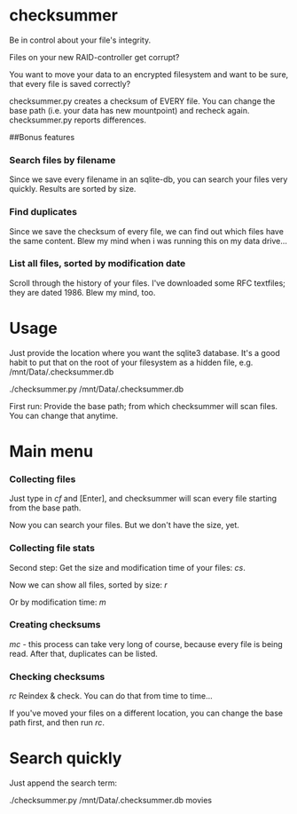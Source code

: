 checksummer
===========

Be in control about your file's integrity.

Files on your new RAID-controller get corrupt?

You want to move your data to an encrypted filesystem and want to be sure, that every file is saved correctly?

checksummer.py creates a checksum of EVERY file. You can change the base path (i.e. your data has new mountpoint) and recheck again. checksummer.py reports differences.

##Bonus features

### Search files by filename

Since we save every filename in an sqlite-db, you can search your files very quickly. Results are sorted by size.

### Find duplicates

Since we save the checksum of every file, we can find out which files have the same content. Blew my mind when i was running this on my data drive…

### List all files, sorted by modification date

Scroll through the history of your files. I've downloaded some RFC textfiles; they are dated 1986. Blew my mind, too.

Usage
=====

Just provide the location where you want the sqlite3 database.
It's a good habit to put that on the root of your filesystem as a hidden file, e.g. /mnt/Data/.checksummer.db

./checksummer.py /mnt/Data/.checksummer.db

First run: Provide the base path; from which checksummer will scan files. You can change that anytime.

Main menu
=========

### Collecting files

Just type in *cf* and [Enter], and checksummer will scan every file starting from the base path.

Now you can search your files. But we don't have the size, yet.

### Collecting file stats

Second step: Get the size and modification time of your files: *cs*.

Now we can show all files, sorted by size: *r*

Or by modification time: *m*

### Creating checksums

*mc* - this process can take very long of course, because every file is being read.
After that, duplicates can be listed.

### Checking checksums

*rc* Reindex & check. You can do that from time to time…

If you've moved your files on a different location, you can change the base path first, and then run *rc*.

Search quickly
==============

Just append the search term:

./checksummer.py /mnt/Data/.checksummer.db movies

